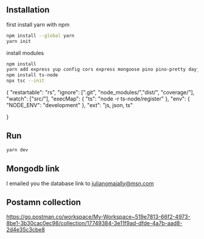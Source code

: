 ## Installation

first install yarn with npm

```bash
npm install --global yarn
yarn init
```
install modules

```bash
npm install
yarn add express yup config cors express mongoose pino pino-pretty dayjs bcrypt jsonwebtoken lodash nanoid
npm install ts-node
npx tsc --init
```
{
    "restartable": "rs",
    "ignore": [".git", "node_modules/","dist/", "coverage/"],
    "watch": ["src/"],
    "execMap": {
        "ts": "node -r ts-node/register"
    },
    "env": {
        "NODE_ENV": "development"
    },
    "ext": "js, json, ts"

}

## Run
```bash
yarn dev
```


## Mongodb link

I emailed you the database link to julianomajally@msn.com

## Postamn collection

https://go.postman.co/workspace/My-Workspace~519e7813-66f2-4973-8be1-3b30cac0ec98/collection/17749384-3e11f9ad-dfde-4a7b-aad8-2d4e35c3cbe8




